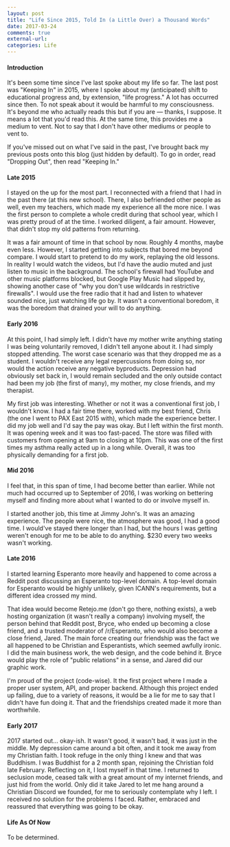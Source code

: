 ```yaml
---
layout: post
title: "Life Since 2015, Told In (a Little Over) a Thousand Words"
date: 2017-03-24
comments: true
external-url:
categories: Life
---
```


#### Introduction

It's been some time since I've last spoke about my life so far. The last post was "Keeping In" in 2015, where I spoke about my (anticipated) shift to educational progress and, by extension, "life progress." A lot has occurred since then. To not speak about it would be harmful to my consciousness. It's beyond me who actually reads this but if you are &mdash; thanks, I suppose. It means a lot that you'd read this. At the same time, this provides me a medium to vent. Not to say that I don't have other mediums or people to vent to.

If you've missed out on what I've said in the past, I've brought back my previous posts onto this blog (just hidden by default). To go in order, read "Dropping Out", then read "Keeping In." 

#### Late 2015

I stayed on the up for the most part. I reconnected with a friend that I had in the past there (at this new school). There, I also befriended other people as well, even my teachers, which made my experience all the more nice. I was the first person to complete a whole credit during that school year, which I was pretty proud of at the time. I worked diligent, a fair amount. However, that didn't stop my old patterns from returning.

It was a fair amount of time in that school by now. Roughly 4 months, maybe even less. However, I started getting into subjects that bored me beyond compare. I would start to pretend to do my work, replaying the old lessons. In reality I would watch the videos, but I'd have the audio muted and just listen to music in the background. The school's firewall had YouTube and other music platforms blocked, but Google Play Music had slipped by, showing another case of "why you don't use wildcards in restrictive firewalls". I would use the free radio that it had and listen to whatever sounded nice, just watching life go by. It wasn't a conventional boredom, it was the boredom that drained your will to do anything.

#### Early 2016

At this point, I had simply left. I didn't have my mother write anything stating I was being voluntarily removed, I didn't tell anyone about it. I had simply stopped attending. The worst case scenario was that they dropped me as a student. I wouldn't receive any legal repercussions from doing so, nor would the action receive any negative byproducts. Depression had obviously set back in, I would remain secluded and the only outside contact had been my job (the first of many), my mother, my close friends, and my therapist. 

My first job was interesting. Whether or not it was a conventional first job, I wouldn't know. I had a fair time there, worked with my best friend, Chris (the one I went to PAX East 2015 with), which made the experience better. I did my job well and I'd say the pay was okay. But I left within the first month. It was opening week and it was too fast-paced. The store was filled with customers from opening at 9am to closing at 10pm. This was one of the first times my asthma really acted up in a long while. Overall, it was too physically demanding for a first job. 

#### Mid 2016

I feel that, in this span of time, I had become better than earlier. While not much had occurred up to September of 2016, I was working on bettering myself and finding more about what I wanted to do or involve myself in.

I started another job, this time at Jimmy John's. It was an amazing experience. The people were nice, the atmosphere was good, I had a good time. I would've stayed there longer than I had, but the hours I was getting weren't enough for me to be able to do anything. $230 every two weeks wasn't working. 

#### Late 2016

I started learning Esperanto more heavily and happened to come across a Reddit post discussing an Esperanto top-level domain. A top-level domain for Esperanto would be highly unlikely, given ICANN's requirements, but a different idea crossed my mind.

That idea would become Retejo.me (don't go there, nothing exists), a web hosting organization (it wasn't really a company) involving myself, the person behind that Reddit post, Bryce, who ended up becoming a close friend, and a trusted moderator of /r/Esperanto, who would also become a close friend, Jared. The main force creating our friendship was the fact we all happened to be Christian and Esperantists, which seemed awfully ironic. I did the main business work, the web design, and the code behind it. Bryce would play the role of "public relations" in a sense, and Jared did our graphic work.

I'm proud of the project (code-wise). It the first project where I made a proper user system, API, and proper backend. Although this project ended up failing, due to a variety of reasons, it would be a lie for me to say that I didn't have fun doing it. That and the friendships created made it more than worthwhile.

#### Early 2017

2017 started out&#8230; okay-ish. It wasn't good, it wasn't bad, it was just in the middle. My depression came around a bit often, and it took me away from my Christian faith. I took refuge in the only thing I knew and that was Buddhism. I was Buddhist for a 2 month span, rejoining the Christian fold late February. Reflecting on it, I lost myself in that time. I returned to seclusion mode, ceased talk with a great amount of my internet friends, and just hid from the world. Only did it take Jared to let me hang around a Christian Discord we founded, for me to seriously contemplate why I left. I received no solution for the problems I faced. Rather, embraced and reassured that everything was going to be okay. 

#### Life As Of Now

To be determined.